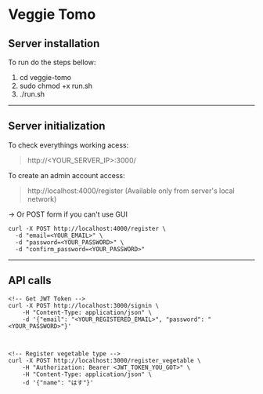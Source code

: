 # Veggie Tomo

## Server installation

To run do the steps bellow:
1. cd veggie-tomo
2. sudo chmod +x run.sh
3. ./run.sh
------------------------------------------------


## Server initialization

To check everythings working acess:
> http://<YOUR_SERVER_IP>:3000/

To create an admin account access:
> http://localhost:4000/register  (Available only from server's local network)


→ Or POST form if you can't use GUI

```
curl -X POST http://localhost:4000/register \
  -d "email=<YOUR_EMAIL>" \
  -d "password=<YOUR_PASSWORD>" \
  -d "confirm_password=<YOUR_PASSWORD>"
```
------------------------------------------------


## API calls

```
<!-- Get JWT Token -->
curl -X POST http://localhost:3000/signin \
    -H "Content-Type: application/json" \
    -d '{"email": "<YOUR_REGISTERED_EMAIL>", "password": "<YOUR_PASSWORD>"}'



<!-- Register vegetable type -->
curl -X POST http://localhost:3000/register_vegetable \
    -H "Authorization: Bearer <JWT_TOKEN_YOU_GOT>" \
    -H "Content-Type: application/json" \
    -d '{"name": "はす"}'
```